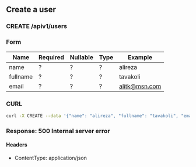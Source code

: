 ## Create a user

### CREATE /apiv1/users

### Form

Name | Required | Nullable | Type | Example
--- | --- | --- | --- | ---
name | ? | ? | ? | alireza
fullname | ? | ? | ? | tavakoli
email | ? | ? | ? | alitk@msn.com

### CURL

```bash
curl -X CREATE --data '{"name": "alireza", "fullname": "tavakoli", "email": "alitk@msn.com"}' -- "$URL/apiv1/users?"
```

### Response: 500 Internal server error

#### Headers

* ContentType: application/json

